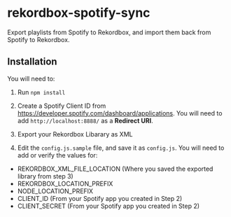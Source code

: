 # rekordbox-spotify-sync

Export playlists from Spotify to Rekordbox, and import them back from Spotify to Rekordbox.

## Installation

You will need to:

1. Run `npm install`

1. Create a Spotify Client ID from https://developer.spotify.com/dashboard/applications. You will need to add `http://localhost:8888/` as a **Redirect URI**.

1. Export your Rekordbox Libarary as XML

1. Edit the `config.js.sample` file, and save it as `config.js`. You will need to add or verify the values for:

- REKORDBOX_XML_FILE_LOCATION (Where you saved the exported library from step 3)
- REKORDBOX_LOCATION_PREFIX 
- NODE_LOCATION_PREFIX
- CLIENT_ID (From your Spotify app you created in Step 2)
- CLIENT_SECRET (From your Spotify app you created in Step 2)
